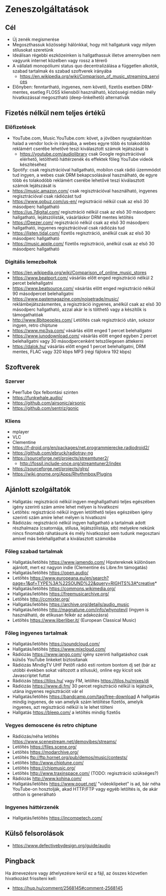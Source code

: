 # Zeneszolgáltatások

## Cél

* Új zenék megismerése
* Megoszthassuk közösségi hálónkkal, hogy mit hallgatunk vagy milyen stílusokat szeretünk
* Ideálisan régebbi eszközeinken is hallgathassuk illetve amennyiben nem vagyunk internet közelben vagy rossz a térerő
* A vállalati monopóliumi status quo decentralizálása a független alkotók, szabad tartalmak és szabad szoftverek irányába
  * https://en.wikipedia.org/wiki/Comparison_of_music_streaming_services
* Előnyben: fenntartható, ingyenes, nem követő, fizetős esetben DRM-mentes, esetleg FLOSS kliensből használható, közösségi médián mély hivatkozással megosztható (deep-linkelhető) alternatívák

## Fizetés nélkül nem teljes értékű

### Előfizetések

* YouTube.com, Music.YouTube.com: követ, a jövőben nyugtalanítóan halad a vendor lock-in irányába, a webes egyre több és tolakodóbb reklámért cserébe lehetővé teszi kiválasztott számok lejátszását is
  * https://youtube.com/audiolibrary csak Google regisztrációval elérhető, letölthető háttérzenék és effektek főleg YouTube videók készítéséhez
* Spotify: csak regisztrációval hallgatható, mobilon csak rádió üzemmódot tud ingyen, a webes csak DRM bekapcsolásával használható, de egyre több és tolakodóbb reklámért cserébe lehetővé teszi kiválasztott számok lejátszását is
* https://music.amazon.com/ csak regisztrációval használható, ingyenes regisztrációval csak rádiózást tud
* https://www.qobuz.com/us-en/ regisztráció nélkül csak az első 30 másodperc hallgatható
* https://us.7digital.com/ regisztráció nélkül csak az első 30 másodperc hallgatható, lejátszólisták, vásárláskor DRM mentes letöltés
* https://Deezer.com/ regisztráció nélkül csak az első 30 másodperc hallgatható, ingyenes regisztrációval csak rádiózás tud
* https://listen.tidal.com/ fizetős regisztráció, anélkül csak az első 30 másodperc hallgatható
* https://music.apple.com/ fizetős regisztráció, anélkül csak az első 30 másodperc hallgatható

### Digitális lemezboltok

* https://en.wikipedia.org/wiki/Comparison_of_online_music_stores
* https://www.beatport.com/ vásárlás előtt enged regisztráció nélkül 2 percet belehallgatni
* https://www.beatsource.com/ vásárlás előtt enged regisztráció nélkül 90 másodpercet belehallgatni
* https://www.pastemagazine.com/noisetrade/music/ reklámbejátszásmentes, a regisztráció ingyenes, anélkül csak az első 30 másodperc hallgatható, azzal akár le is tölthető vagy a készítők is támogathatóak
* http://www.8bitpeoples.com/ Letöltés csak regisztráció után, sokszor ingyen, retro chiptune
* https://www.mp3va.com/ vásárlás előtt enged 1 percet belehallgatni
* https://www.junodownload.com/ vásárlás előtt enged egyben 2 percet belehallgatni vagy 30 másodpercenként tetszőlegesen áttekerni
* https://dalok.hu/ vásárlás előtt enged 1 percet belehallgatni, DRM mentes, FLAC vagy 320 kbps MP3 (régi fájlokra 192 kbps)

## Szoftverek

### Szerver

* PeerTube 0px felbontási szinten
* https://funkwhale.audio/
* https://github.com/airsonic/airsonic
* https://github.com/sentriz/gonic

### Kliens

* mplayer
* VLC
* Clementine
* https://f-droid.org/en/packages/net.programmierecke.radiodroid2/
* https://github.com/ebruck/radiotray-ng
* https://sourceforge.net/projects/streamtuner2/
  * http://fossil.include-once.org/streamtuner2/index
* https://sourceforge.net/projects/glrp/
* https://wiki.gnome.org/Apps/Rhythmbox/Plugins

## Ajánlott szolgáltatók

* Hallgatás: regisztráció nélkül ingyen meghallgatható teljes egészében igény szerinti szám amire lehet mélyen is hivatkozni
* Letöltés: regisztráció nélkül ingyen letölthető teljes egészében igény szerinti szám amire lehet mélyen is hivatkozni
* Rádiózás: regisztráció nélkül ingyen hallgatható a tartalmak adott részhalmaza (csatornája, stílusa, lejátszólistája, stb) melyekre nekünk nincs finomabb ráhatásunk és mély hivatkozást sem tudunk megosztani amivel más belehallgathat a kiválasztott számokba

### Főleg szabad tartalmak

* Hallgatás/letöltés https://www.jamendo.com/ Hipstereknek különösen ajánlott, mert ez nagyon indie (Clementine és Libre.fm támogatás)
* Hallgatás/letöltés https://open.audio/
* Letöltés https://www.europeana.eu/en/search?page=1&qf=TYPE%3A%22SOUND%22&query=RIGHTS%3A*creative*
* Hallgatás/letöltés https://commons.wikimedia.org/
* Hallgatás/letöltés https://freemusicarchive.org/
* Letöltés http://ccmixter.org/
* Hallgatás/letöltés https://archive.org/details/audio_music
* Hallgatás/letöltés http://magnatune.com/info/whynotevil (ingyen is használható, de etikusan felkér az adakozásra)
* Letöltés https://www.liberliber.it/ (European Classical Music)

### Főleg ingyenes tartalmak

* Hallgatás/letöltés https://soundcloud.com/
* Hallgatás/letöltés https://www.mixcloud.com/
* Rádiózás https://www.jango.com/ igény szerinti hallgatáshoz csak külsős YouTube linkeket biztosítanak
* Rádiózás MindigTV UHF Petőfi rádió esti rontom bontom dj set (bár az utóbbi években sokat változott a stílusuk), online egy kicsit sok Javascriptet futtat
* Rádiózás https://tilos.hu/ vagy FM, letöltés https://tilos.hu/mixes/dj
* Rádiózás https://www.di.fm/ 30 percet regisztráció nélkül is lejátszik, utána ingyenes regisztrációt vár el
* Hallgatás/letöltés https://bandcamp.com/tag/free-download A hallgatás mindig ingyenes, de van amelyik szám letöltése fizetős, amelyik ingyenes, azt regisztráció nélkül is le lehet tölteni
* Hallgatás https://bleep.com/ a letöltés mindig fizetős

### Vegyes demoscene és retro chiptune

* Rádiózás/néha letöltés https://www.scenestream.net/demovibes/streams/
* Letöltés https://files.scene.org/
* Letöltés https://modarchive.org/
* Letöltés ftp://ftp.hornet.org/pub/demos/music/contests/
* Letöltés http://www.chiptune.com/
* Letöltés https://chipmusic.org/
* Letöltés http://www.traxinspace.com/ (TODO: regisztráció szükséges?)
* Rádiózás http://www.kohina.com/
* Hallgatás/letöltés https://www.pouet.net/ "videoklipeket" is ad, bár néha YouTube-on hosztolják, akad HTTP/FTP vagy egyéb letöltés is, de akár otthon is generálható

### Ingyenes háttérzenék

* Hallgatás/letöltés https://incompetech.com/

## Külső felsorolások

* https://www.defectivebydesign.org/guide/audio

## Pingback

Ha átnevezésre vagy áthelyezésre kerül ez a fájl, az összes közvetlen hivatkozást frissíteni kell:

* https://hup.hu/comment/2568145#comment-2568145

